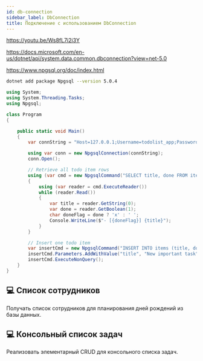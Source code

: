 ```yaml
---
id: db-connection
sidebar_label: DbConnection
title: Подключение c использованием DbConnection
---
```


https://youtu.be/Ws8fL7i2i3Y

https://docs.microsoft.com/en-us/dotnet/api/system.data.common.dbconnection?view=net-5.0

https://www.npgsql.org/doc/index.html

```bash
dotnet add package Npgsql --version 5.0.4
```

```csharp
using System;
using System.Threading.Tasks;
using Npgsql;

class Program
{

    public static void Main()
    {
        var connString = "Host=127.0.0.1;Username=todolist_app;Password=secret;Database=todolist";

        using var conn = new NpgsqlConnection(connString);
        conn.Open();

        // Retrieve all todo item rows
        using (var cmd = new NpgsqlCommand("SELECT title, done FROM items", conn))
        {
            using (var reader = cmd.ExecuteReader())
            while (reader.Read())
            {
                var title = reader.GetString(0);
                var done = reader.GetBoolean(1);
                char doneFlag = done ? 'x' : ' ';
                Console.WriteLine($"- [{doneFlag}] {title}");
            }
        }

        // Insert one todo item
        var insertCmd = new NpgsqlCommand("INSERT INTO items (title, done) VALUES (@title, false)", conn);
        insertCmd.Parameters.AddWithValue("title", "New important task");
        insertCmd.ExecuteNonQuery();
    }
}
```

## 💻 Список сотрудников
Получать список сотрудников для планирования дней рождений из базы данных.

## 💻 Консольный список задач
Реализовать элементарный CRUD для консольного списка задач. 
